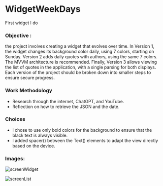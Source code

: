 # WidgetWeekDays
First widget I do


### Objective :

the project involves creating a widget that evolves over time.
In Version 1, the widget changes its background color daily, using 7 colors, starting on Sunday.
Version 2 adds daily quotes with authors, using the same 7 colors. The MVVM architecture is recommended. Finally,
Version 3 allows viewing the list of quotes in the application, with a single parsing for both displays. Each version of the project should be broken down into smaller steps to ensure secure progress.


### Work Methodology
- Research through the internet, ChatGPT, and YouTube.
- Reflection on how to retrieve the JSON and the date.

### Choices
- I chose to use only bold colors for the background to ensure that the black text is always visible.
- I added spacer() between the Text() elements to adapt the view directly based on the device.

### Images:

![screenWidget](https://github.com/Hallucinette/WidgetWeekDays/assets/54113911/fb421568-5c8a-481d-a809-6f2ffb592c27)

![screenList](https://github.com/Hallucinette/WidgetWeekDays/assets/54113911/39c32def-8215-4224-a748-dd09f9696a79)
